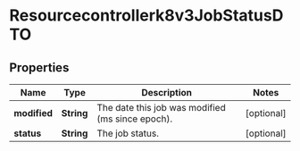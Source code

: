 

# Resourcecontrollerk8v3JobStatusDTO


## Properties

| Name | Type | Description | Notes |
|------------ | ------------- | ------------- | -------------|
|**modified** | **String** | The date this job was modified (ms since epoch). |  [optional] |
|**status** | **String** | The job status. |  [optional] |



